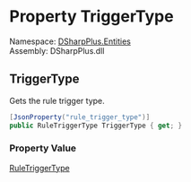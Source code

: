 # Property TriggerType

Namespace: [DSharpPlus.Entities](DSharpPlus.Entities.md)  
Assembly: DSharpPlus.dll

## <a id="DSharpPlus_Entities_DiscordAutoModerationActionExecution_TriggerType"></a>TriggerType

Gets the rule trigger type.

```csharp
[JsonProperty("rule_trigger_type")]
public RuleTriggerType TriggerType { get; }
```

### Property Value

[RuleTriggerType](DSharpPlus.Enums.RuleTriggerType.md)

